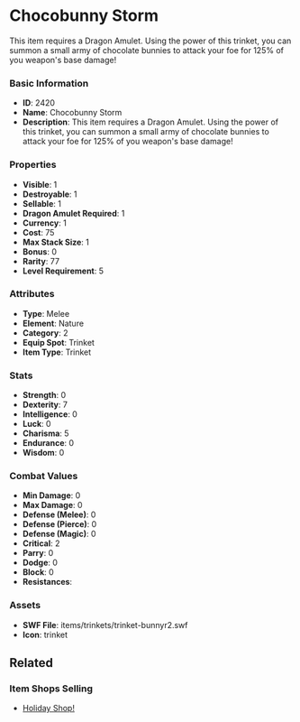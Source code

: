 # Chocobunny Storm

This item requires a Dragon Amulet. Using the power of this trinket, you can summon a small army of chocolate bunnies to attack your foe for 125% of you weapon's base damage!

### Basic Information

- **ID**: 2420
- **Name**: Chocobunny Storm
- **Description**: This item requires a Dragon Amulet. Using the power of this trinket, you can summon a small army of chocolate bunnies to attack your foe for 125% of you weapon&#039;s base damage!

### Properties

- **Visible**: 1
- **Destroyable**: 1
- **Sellable**: 1
- **Dragon Amulet Required**: 1
- **Currency**: 1
- **Cost**: 75
- **Max Stack Size**: 1
- **Bonus**: 0
- **Rarity**: 77
- **Level Requirement**: 5

### Attributes

- **Type**: Melee
- **Element**: Nature
- **Category**: 2
- **Equip Spot**: Trinket
- **Item Type**: Trinket

### Stats

- **Strength**: 0
- **Dexterity**: 7
- **Intelligence**: 0
- **Luck**: 0
- **Charisma**: 5
- **Endurance**: 0
- **Wisdom**: 0

### Combat Values

- **Min Damage**: 0
- **Max Damage**: 0
- **Defense (Melee)**: 0
- **Defense (Pierce)**: 0
- **Defense (Magic)**: 0
- **Critical**: 2
- **Parry**: 0
- **Dodge**: 0
- **Block**: 0
- **Resistances**: 

### Assets

- **SWF File**: items/trinkets/trinket-bunnyr2.swf
- **Icon**: trinket

## Related

### Item Shops Selling

- [Holiday Shop!](../item-shops/65-holiday-shop.md)

